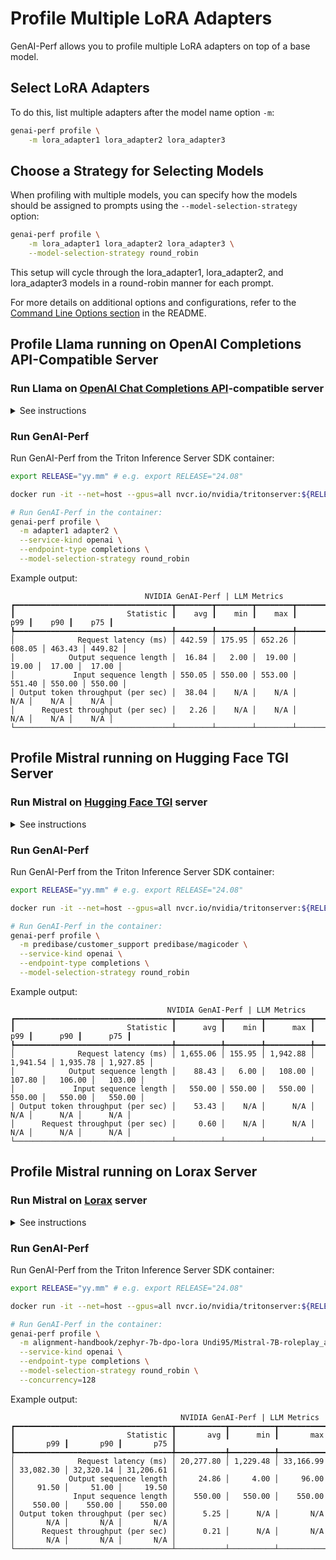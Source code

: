 <!--
Copyright (c) 2024, NVIDIA CORPORATION & AFFILIATES. All rights reserved.

Redistribution and use in source and binary forms, with or without
modification, are permitted provided that the following conditions
are met:
 * Redistributions of source code must retain the above copyright
   notice, this list of conditions and the following disclaimer.
 * Redistributions in binary form must reproduce the above copyright
   notice, this list of conditions and the following disclaimer in the
   documentation and/or other materials provided with the distribution.
 * Neither the name of NVIDIA CORPORATION nor the names of its
   contributors may be used to endorse or promote products derived
   from this software without specific prior written permission.

THIS SOFTWARE IS PROVIDED BY THE COPYRIGHT HOLDERS ``AS IS'' AND ANY
EXPRESS OR IMPLIED WARRANTIES, INCLUDING, BUT NOT LIMITED TO, THE
IMPLIED WARRANTIES OF MERCHANTABILITY AND FITNESS FOR A PARTICULAR
PURPOSE ARE DISCLAIMED.  IN NO EVENT SHALL THE COPYRIGHT OWNER OR
CONTRIBUTORS BE LIABLE FOR ANY DIRECT, INDIRECT, INCIDENTAL, SPECIAL,
EXEMPLARY, OR CONSEQUENTIAL DAMAGES (INCLUDING, BUT NOT LIMITED TO,
PROCUREMENT OF SUBSTITUTE GOODS OR SERVICES; LOSS OF USE, DATA, OR
PROFITS; OR BUSINESS INTERRUPTION) HOWEVER CAUSED AND ON ANY THEORY
OF LIABILITY, WHETHER IN CONTRACT, STRICT LIABILITY, OR TORT
(INCLUDING NEGLIGENCE OR OTHERWISE) ARISING IN ANY WAY OUT OF THE USE
OF THIS SOFTWARE, EVEN IF ADVISED OF THE POSSIBILITY OF SUCH DAMAGE.
-->

# Profile Multiple LoRA Adapters
GenAI-Perf allows you to profile multiple LoRA adapters on top of a base model.

## Select LoRA Adapters
To do this, list multiple adapters after the model name option `-m`:

```bash
genai-perf profile \
    -m lora_adapter1 lora_adapter2 lora_adapter3
```

## Choose a Strategy for Selecting Models
When profiling with multiple models, you can specify how the models should be
assigned to prompts using the `--model-selection-strategy` option:

```bash
genai-perf profile \
    -m lora_adapter1 lora_adapter2 lora_adapter3 \
    --model-selection-strategy round_robin
```

This setup will cycle through the lora_adapter1, lora_adapter2, and
lora_adapter3 models in a round-robin manner for each prompt.

For more details on additional options and configurations, refer to the
[Command Line Options section](../README.md#command-line-options) in the README.

## Profile Llama running on OpenAI Completions API-Compatible Server <a id="openai"></a>

### Run Llama on [OpenAI Chat Completions API](https://platform.openai.com/docs/api-reference/chat)-compatible server

<details>
<summary>See instructions</summary>

Download the adapters:

```bash
python3
from huggingface_hub import snapshot_download
lora_path = snapshot_download(repo_id="yard1/llama-2-7b-sql-lora-test")
lora_path_2 = snapshot_download(repo_id="monsterapi/llama2-code-generation")
```
Run the vLLM inference server:

```bash
docker run -it --net=host --rm --gpus=all \
    -v ~/.cache/huggingface:/root/.cache/huggingface \
    vllm/vllm-openai:latest \
    --model meta-llama/Llama-2-7b-hf \
    --dtype float16 \
    --max-model-len 1024 \
    --lora-modules \
    adapter1=/root/.cache/huggingface/hub/models--monsterapi--llama2-code-generation/snapshots/${SNAPSHOT_ID}/  \
    adapter2=/root/.cache/huggingface/hub/models--yard1-llama-2-7b-sql-lora-test/snapshots/${SNAPSHOT_ID}/ \
    --enable-lora
```

</details>

### Run GenAI-Perf

Run GenAI-Perf from the Triton Inference Server SDK container:

```bash
export RELEASE="yy.mm" # e.g. export RELEASE="24.08"

docker run -it --net=host --gpus=all nvcr.io/nvidia/tritonserver:${RELEASE}-py3-sdk

# Run GenAI-Perf in the container:
genai-perf profile \
  -m adapter1 adapter2 \
  --service-kind openai \
  --endpoint-type completions \
  --model-selection-strategy round_robin
```

Example output:

```
                              NVIDIA GenAI-Perf | LLM Metrics
┏━━━━━━━━━━━━━━━━━━━━━━━━━━━━━━━━━━━┳━━━━━━━━┳━━━━━━━━┳━━━━━━━━┳━━━━━━━━┳━━━━━━━━┳━━━━━━━━┓
┃                         Statistic ┃    avg ┃    min ┃    max ┃    p99 ┃    p90 ┃    p75 ┃
┡━━━━━━━━━━━━━━━━━━━━━━━━━━━━━━━━━━━╇━━━━━━━━╇━━━━━━━━╇━━━━━━━━╇━━━━━━━━╇━━━━━━━━╇━━━━━━━━┩
│              Request latency (ms) │ 442.59 │ 175.95 │ 652.26 │ 608.05 │ 463.43 │ 449.82 │
│            Output sequence length │  16.84 │   2.00 │  19.00 │  19.00 │  17.00 │  17.00 │
│             Input sequence length │ 550.05 │ 550.00 │ 553.00 │ 551.40 │ 550.00 │ 550.00 │
│ Output token throughput (per sec) │  38.04 │    N/A │    N/A │    N/A │    N/A │    N/A │
│      Request throughput (per sec) │   2.26 │    N/A │    N/A │    N/A │    N/A │    N/A │
└───────────────────────────────────┴────────┴────────┴────────┴────────┴────────┴────────┘
```

## Profile Mistral running on Hugging Face TGI Server <a id="tgi"></a>

### Run Mistral on [Hugging Face TGI](https://huggingface.co/docs/text-generation-inference/en/conceptual/lora) server

<details>
<summary>See instructions</summary>

Run the TGI  server:

```bash
mkdir data
model=mistralai/Mistral-7B-v0.1
volume=$PWD/data

docker run \
    --gpus all \
    --shm-size 1g \
    -p 8000:80 \
    -v $volume:/data \
    --env "HUGGING_FACE_HUB_TOKEN=$HF_TOKEN" \
    ghcr.io/huggingface/text-generation-inference:2.1.1 \
    --model-id $model \
    --lora-adapters=predibase/customer_support,predibase/magicoder
```

</details>

### Run GenAI-Perf

Run GenAI-Perf from the Triton Inference Server SDK container:

```bash
export RELEASE="yy.mm" # e.g. export RELEASE="24.08"

docker run -it --net=host --gpus=all nvcr.io/nvidia/tritonserver:${RELEASE}-py3-sdk

# Run GenAI-Perf in the container:
genai-perf profile \
  -m predibase/customer_support predibase/magicoder \
  --service-kind openai \
  --endpoint-type completions \
  --model-selection-strategy round_robin
```

Example output:

```
                                   NVIDIA GenAI-Perf | LLM Metrics
┏━━━━━━━━━━━━━━━━━━━━━━━━━━━━━━━━━━━┳━━━━━━━━━━┳━━━━━━━━┳━━━━━━━━━━┳━━━━━━━━━━┳━━━━━━━━━━┳━━━━━━━━━━┓
┃                         Statistic ┃      avg ┃    min ┃      max ┃      p99 ┃      p90 ┃      p75 ┃
┡━━━━━━━━━━━━━━━━━━━━━━━━━━━━━━━━━━━╇━━━━━━━━━━╇━━━━━━━━╇━━━━━━━━━━╇━━━━━━━━━━╇━━━━━━━━━━╇━━━━━━━━━━┩
│              Request latency (ms) │ 1,655.06 │ 155.95 │ 1,942.88 │ 1,941.54 │ 1,935.78 │ 1,927.85 │
│            Output sequence length │    88.43 │   6.00 │   108.00 │   107.80 │   106.00 │   103.00 │
│             Input sequence length │   550.00 │ 550.00 │   550.00 │   550.00 │   550.00 │   550.00 │
│ Output token throughput (per sec) │    53.43 │    N/A │      N/A │      N/A │      N/A │      N/A │
│      Request throughput (per sec) │     0.60 │    N/A │      N/A │      N/A │      N/A │      N/A │
└───────────────────────────────────┴──────────┴────────┴──────────┴──────────┴──────────┴──────────┘
```

## Profile Mistral running on Lorax Server <a id="lorax"></a>

### Run Mistral on [Lorax](https://github.com/predibase/lorax) server

<details>
<summary>See instructions</summary>

Run the TGI  server:

```bash
mkdir data
model=mistralai/Mistral-7B-Instruct-v0.1
volume=$PWD/data

docker run \
    --gpus all \
    --shm-size 1g \
    -p 8000:80 \
    -v $volume:/data \
    --env "HUGGING_FACE_HUB_TOKEN=$HF_TOKEN" \
     ghcr.io/predibase/lorax:main \
    --model-id $model
```

</details>

### Run GenAI-Perf

Run GenAI-Perf from the Triton Inference Server SDK container:

```bash
export RELEASE="yy.mm" # e.g. export RELEASE="24.08"

docker run -it --net=host --gpus=all nvcr.io/nvidia/tritonserver:${RELEASE}-py3-sdk

# Run GenAI-Perf in the container:
genai-perf profile \
  -m alignment-handbook/zephyr-7b-dpo-lora Undi95/Mistral-7B-roleplay_alpaca-lora \
  --service-kind openai \
  --endpoint-type completions \
  --model-selection-strategy round_robin \
  --concurrency=128
```

Example output:

```
                                      NVIDIA GenAI-Perf | LLM Metrics
┏━━━━━━━━━━━━━━━━━━━━━━━━━━━━━━━━━━━┳━━━━━━━━━━━┳━━━━━━━━━━┳━━━━━━━━━━━┳━━━━━━━━━━━┳━━━━━━━━━━━┳━━━━━━━━━━━┓
┃                         Statistic ┃       avg ┃      min ┃       max ┃       p99 ┃       p90 ┃       p75 ┃
┡━━━━━━━━━━━━━━━━━━━━━━━━━━━━━━━━━━━╇━━━━━━━━━━━╇━━━━━━━━━━╇━━━━━━━━━━━╇━━━━━━━━━━━╇━━━━━━━━━━━╇━━━━━━━━━━━┩
│              Request latency (ms) │ 20,277.80 │ 1,229.48 │ 33,166.99 │ 33,082.30 │ 32,320.14 │ 31,206.61 │
│            Output sequence length │     24.86 │     4.00 │     96.00 │     91.50 │     51.00 │     19.50 │
│             Input sequence length │    550.00 │   550.00 │    550.00 │    550.00 │    550.00 │    550.00 │
│ Output token throughput (per sec) │      5.25 │      N/A │       N/A │       N/A │       N/A │       N/A │
│      Request throughput (per sec) │      0.21 │      N/A │       N/A │       N/A │       N/A │       N/A │
└───────────────────────────────────┴───────────┴──────────┴───────────┴───────────┴───────────┴───────────┘
```